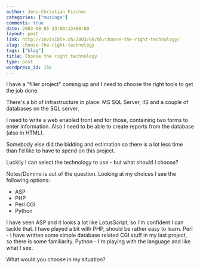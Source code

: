 ```yaml
---
author: Jens-Christian Fischer
categories: ["musings"]
comments: true
date: 2003-08-05 23:00:13+00:00
layout: post
link: http://invisible.ch/2003/08/05/choose-the-right-technology/
slug: choose-the-right-technology
tags: ["blog"]
title: Choose the right technology
type: post
wordpress_id: 150
---
```


I have a "filler project" coming up and I need to choose the right tools to get the job done. 

There's a bit of infrastructure in place: MS SQL Server, IIS and a couple of databases on the SQL server.

I need to write a web enabled front end for those, containing two forms to enter information. Also I need to be able to create reports from the database (also in HTML). 

Somebody else did the bidding and estimation so there is a lot less time than I'd like to have to spend on this project.

Luckily I can select the technology to use - but what should I choose? 

Notes/Domino is out of the question. Looking at my choices I see the following options:


  * ASP
  * PHP
  * Perl CGI
  * Python

I have seen ASP and it looks a lot like LotusScript, so I'm confident I can tackle that. I have played a bit with PHP, should be rather easy to learn. Perl - I have written some simple database related CGI stuff in my last project, so there is some familiarity. Python - I'm playing with the language and like what I see.

What would you choose in my situation?
